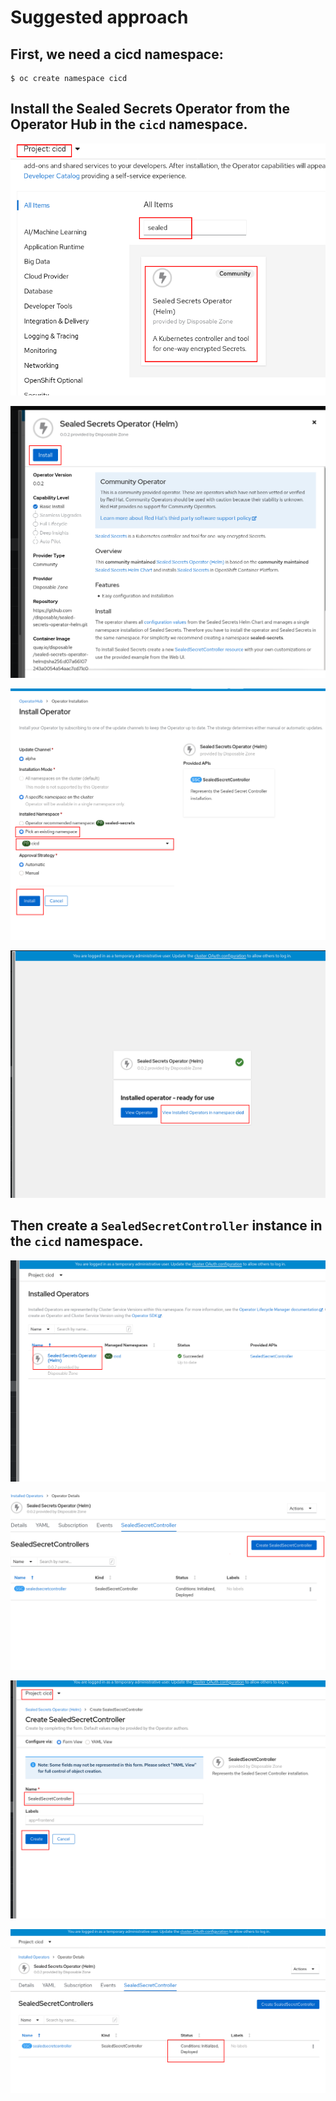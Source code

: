 # Suggested approach

## First, we need a cicd namespace:

```shell
$ oc create namespace cicd
```

## Install the Sealed Secrets Operator from the Operator Hub in the `cicd` namespace.

![Screenshot](img/ss-1.png)

![Screenshot](img/ss-2.png)

![Screenshot](img/ss-3.png)

![Screenshot](img/ss-4.png)



## Then create a `SealedSecretController` instance in the `cicd` namespace.

![Screenshot](img/ss-5.png)

![Screenshot](img/ss-6.png)

![Screenshot](img/ss-7.png)

![Screenshot](img/ss-8.png)




